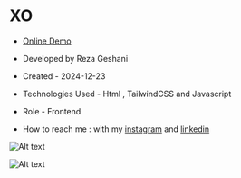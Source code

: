 # XO

- [Online Demo](https://rezageshaniweb.github.io/XO/)

- Developed by Reza Geshani

- Created - 2024-12-23

- Technologies Used - Html , TailwindCSS and Javascript

- Role - Frontend

- How to reach me : with my [instagram](https://www.instagram.com/rezageshani_web) and [linkedin](http://www.linkedin.com/in/reza-geshani-web)


![Alt text](https://github.com/user-attachments/assets/85c25b2c-9b58-49ee-a924-5c1835f28cb1)

![Alt text](https://github.com/user-attachments/assets/281fa3d3-4765-40f2-89d4-0a0edbc36c4b)
